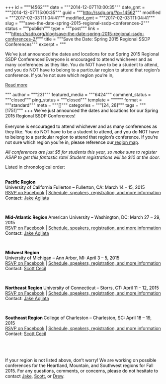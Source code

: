 +++
id = """14562"""
date = """2014-12-07T10:00:35"""
date_gmt = """2014-12-07T15:00:35"""
guid = """http://ssdp.org/?p=14562"""
modified = """2017-02-03T11:04:41"""
modified_gmt = """2017-02-03T11:04:41"""
slug = """save-the-date-spring-2015-regional-ssdp-conferences-2"""
status = """publish"""
type = """post"""
link = """https://ssdp.org/blog/save-the-date-spring-2015-regional-ssdp-conferences-2/"""
title = """Save the Date: Spring 2015 Regional SSDP Conferences"""
excerpt = """<p>We&#8217;ve just announced the dates and locations for our Spring 2015 Regional SSDP Conferences!Everyone is encouraged to attend whichever and as many conferences as they like. You do NOT have to be a student to attend, and you do NOT have to belong to a particular region to attend that region&#8217;s conference. If you&#8217;re not sure which region you&#8217;re in,</p>
<div class="h10"></div>
<p><a class="more-link2 flat" href="https://ssdp.org/blog/save-the-date-spring-2015-regional-ssdp-conferences-2/">Read more</a></p>
"""
author = """231"""
featured_media = """6424"""
comment_status = """closed"""
ping_status = """closed"""
template = """"""
format = """standard"""
meta = """[]"""
categories = """[24, 28]"""
tags = """[1751]"""
+++
<span style="color: #000000;">We&#8217;ve just announced the dates and locations for our Spring 2015 Regional SSDP Conferences!</span><br style="color: #000000;" /><br style="color: #000000;" /><span style="color: #000000;">Everyone is encouraged to attend whichever and as many conferences as they like. You do NOT have to be a student to attend, and you do NOT have to belong to a particular region to attend that region&#8217;s conference. If you&#8217;re not sure which region you&#8217;re in, please reference our</span><a href="http://ssdp.org/assets/region_map_2014_all.png"> region map</a><span style="color: #000000;">.</span>

<em>All conferences are just $5 for students this year, so make sure to register ASAP to get this fantastic rate! Student registrations will be $10 at the door.</em>

Listed in chronological order:

<br style="color: #000000;" /><strong style="color: #000000;">Pacific Region</strong><br style="color: #000000;" /><span style="color: #000000;">University of California Fullerton &#8211; Fullerton, CA: March 14 &#8211; 15, 2015</span><br style="color: #000000;" /><a href="https://www.facebook.com/events/695367887243375/">RSVP on Facebook</a><span style="color: #000000;"> | <a href="http://ssdp.org/events/2015-pacific-regional-conference/" target="_blank">Schedule, speakers, registration, and more information</a></span><br style="color: #000000;" /><span style="color: #000000;">Contact: </span><a href="mailto:jake@ssdp.org">Jake Agliata</a>

&nbsp;

<strong style="color: #000000;">Mid-Atlantic Region</strong><strong style="color: #000000;">
</strong><span style="color: #000000;">American University &#8211; Washington, DC: March 27 &#8211; 29, 2015</span><br style="color: #000000;" /><a href="https://www.facebook.com/events/314540215403966/">RSVP on Facebook</a><span style="color: #000000;"> | </span><a href="http://ssdp.org/events/2015-mid-atlantic-regional-conference/">Schedule, speakers, registration, and more information</a><br style="color: #000000;" /><span style="color: #000000;">Contact: </span><a href="mailto:jake@ssdp.org">Jake Agliata</a>

&nbsp;

<strong style="color: #000000;">Midwest Region</strong><br style="color: #000000;" /><span style="color: #000000;">University of Michigan &#8211; Ann Arbor, MI: April 3 &#8211; 5, 2015</span><br style="color: #000000;" /><a href="https://www.facebook.com/events/1526544197596899/">RSVP on Facebook</a><span style="color: #000000;"> | </span><a href="http://ssdp.org/events/2015-midwest-regional-conference/">Schedule, speakers, registration, and more information</a><br style="color: #000000;" /><span style="color: #000000;">Contact: </span><a href="mailto:scott@ssdp.org">Scott Cecil</a>

&nbsp;

<strong style="color: #000000;">Northeast Region
</strong><span style="color: #000000;">University of Connecticut &#8211; Storrs, CT: April 11 &#8211; 12, 2015</span><br style="color: #000000;" /><a href="https://www.facebook.com/events/418635334954188/">RSVP on Facebook</a><span style="color: #000000;"> | </span><a href="http://ssdp.org/events/2015-northeast-regional-conference/">Schedule, speakers, registration, and more information</a><br style="color: #000000;" /><span style="color: #000000;">Contact: </span><a href="mailto:jake@ssdp.org">Jake Agliata</a>

&nbsp;

<strong style="color: #000000;">Southeast Region
</strong><span style="color: #000000;">College of Charleston &#8211; Charleston, SC: April 18 &#8211; 19, 2015</span><br style="color: #000000;" /><a href="https://www.facebook.com/events/364576330376776/">RSVP on Facebook</a><span style="color: #000000;"> | </span><a href="http://ssdp.org/events/2015-southeast-regional-conference/">Schedule, speakers, registration, and more information</a><br style="color: #000000;" /><span style="color: #000000;">Contact: </span><a href="mailto:scott@ssdp.org">Scott Cecil</a><br style="color: #000000;" /><br style="color: #000000;" /><br style="color: #000000;" /><br style="color: #000000;" /><br style="color: #000000;" /><span style="color: #000000;">If your region is not listed above, don&#8217;t worry! We are working on possible conferences for the Heartland, Mountain, and Southwest regions for Fall 2015. </span><span style="color: #000000;">For any questions, comments, or concerns, please do not hesitate to contact <a href="mailto:jake@ssdp.org" target="_blank">Jake</a>, <a href="mailto:scott@ssdp.org" target="_blank">Scott</a>, or <a href="mailto:drew@ssdp.org" target="_blank">Drew</a>.</span>
